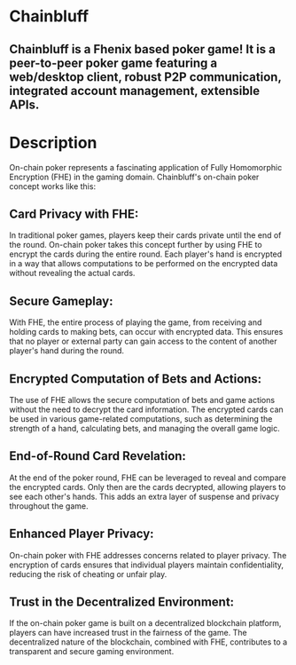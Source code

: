 # Chainbluff
 
## Chainbluff is a Fhenix based poker game! It is a peer-to-peer poker game featuring a web/desktop client, robust P2P communication, integrated account management, extensible APIs.

# Description

On-chain poker represents a fascinating application of Fully Homomorphic Encryption (FHE) in the gaming domain. Chainbluff's on-chain poker concept works like this:

## Card Privacy with FHE: 
In traditional poker games, players keep their cards private until the end of the round. On-chain poker takes this concept further by using FHE to encrypt the cards during the entire round. Each player's hand is encrypted in a way that allows computations to be performed on the encrypted data without revealing the actual cards.

## Secure Gameplay: 
With FHE, the entire process of playing the game, from receiving and holding cards to making bets, can occur with encrypted data. This ensures that no player or external party can gain access to the content of another player's hand during the round.

## Encrypted Computation of Bets and Actions: 
The use of FHE allows the secure computation of bets and game actions without the need to decrypt the card information. The encrypted cards can be used in various game-related computations, such as determining the strength of a hand, calculating bets, and managing the overall game logic.

## End-of-Round Card Revelation: 
At the end of the poker round, FHE can be leveraged to reveal and compare the encrypted cards. Only then are the cards decrypted, allowing players to see each other's hands. This adds an extra layer of suspense and privacy throughout the game.

## Enhanced Player Privacy: 
On-chain poker with FHE addresses concerns related to player privacy. The encryption of cards ensures that individual players maintain confidentiality, reducing the risk of cheating or unfair play.

## Trust in the Decentralized Environment: 
If the on-chain poker game is built on a decentralized blockchain platform, players can have increased trust in the fairness of the game. The decentralized nature of the blockchain, combined with FHE, contributes to a transparent and secure gaming environment.
